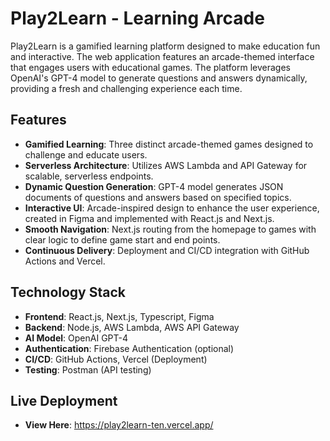 # **Play2Learn - Learning Arcade**

Play2Learn is a gamified learning platform designed to make education fun and interactive. The web application features an arcade-themed interface that engages users with educational games. The platform leverages OpenAI's GPT-4 model to generate questions and answers dynamically, providing a fresh and challenging experience each time.

## Features

- **Gamified Learning**: Three distinct arcade-themed games designed to challenge and educate users.
- **Serverless Architecture**: Utilizes AWS Lambda and API Gateway for scalable, serverless endpoints.
- **Dynamic Question Generation**: GPT-4 model generates JSON documents of questions and answers based on specified topics.
- **Interactive UI**: Arcade-inspired design to enhance the user experience, created in Figma and implemented with React.js and Next.js.
- **Smooth Navigation**: Next.js routing from the homepage to games with clear logic to define game start and end points.
- **Continuous Delivery**: Deployment and CI/CD integration with GitHub Actions and Vercel.

## Technology Stack

- **Frontend**: React.js, Next.js, Typescript, Figma
- **Backend**: Node.js, AWS Lambda, AWS API Gateway
- **AI Model**: OpenAI GPT-4
- **Authentication**: Firebase Authentication (optional)
- **CI/CD**: GitHub Actions, Vercel (Deployment)
- **Testing**: Postman (API testing)

## Live Deployment

- **View Here**: https://play2learn-ten.vercel.app/
